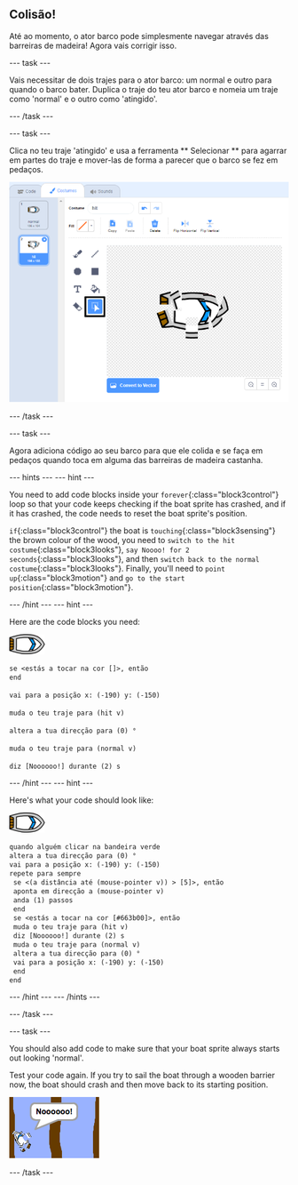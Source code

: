 ## Colisão!

Até ao momento, o ator barco pode simplesmente navegar através das barreiras de madeira! Agora vais corrigir isso.

\--- task \---

Vais necessitar de dois trajes para o ator barco: um normal e outro para quando o barco bater. Duplica o traje do teu ator barco e nomeia um traje como 'normal' e o outro como 'atingido'.

\--- /task \---

\--- task \---

Clica no teu traje 'atingido' e usa a ferramenta ** Selecionar ** para agarrar em partes do traje e mover-las de forma a parecer que o barco se fez em pedaços.

![captura de ecrã](images/boat-hit-costume-annotated.png)

\--- /task \---

\--- task \---

Agora adiciona código ao seu barco para que ele colida e se faça em pedaços quando toca em alguma das barreiras de madeira castanha.

\--- hints \--- \--- hint \---

You need to add code blocks inside your `forever`{:class="block3control"} loop so that your code keeps checking if the boat sprite has crashed, and if it has crashed, the code needs to reset the boat sprite's position.

`if`{:class="block3control"} the boat is `touching`{:class="block3sensing"} the brown colour of the wood, you need to `switch to the hit costume`{:class="block3looks"}, `say Noooo! for 2 seconds`{:class="block3looks"}, and then `switch back to the normal costume`{:class="block3looks"}. Finally, you'll need to `point up`{:class="block3motion"} and `go to the start position`{:class="block3motion"}.

\--- /hint \--- \--- hint \---

Here are the code blocks you need:

![boat-sprite](images/boat_resize.png)

```blocks3
se <estás a tocar na cor []>, então
end

vai para a posição x: (-190) y: (-150)

muda o teu traje para (hit v)

altera a tua direcção para (0) °

muda o teu traje para (normal v)

diz [Noooooo!] durante (2) s
```

\--- /hint \--- \--- hint \---

Here's what your code should look like:

![boat-sprite](images/boat_resize.png)

```blocks3
quando alguém clicar na bandeira verde
altera a tua direcção para (0) °
vai para a posição x: (-190) y: (-150)
repete para sempre 
 se <(a distância até (mouse-pointer v)) > [5]>, então 
 aponta em direcção a (mouse-pointer v)
 anda (1) passos
 end
 se <estás a tocar na cor [#663b00]>, então 
 muda o teu traje para (hit v)
 diz [Noooooo!] durante (2) s
 muda o teu traje para (normal v)
 altera a tua direcção para (0) °
 vai para a posição x: (-190) y: (-150)
 end
end
```

\--- /hint \--- \--- /hints \---

\--- /task \---

\--- task \---

You should also add code to make sure that your boat sprite always starts out looking 'normal'.

Test your code again. If you try to sail the boat through a wooden barrier now, the boat should crash and then move back to its starting position.

![screenshot](images/boat-crash.png)

\--- /task \---